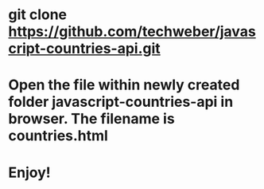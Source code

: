 # git clone https://github.com/techweber/javascript-countries-api.git

# Open the file within newly created folder javascript-countries-api in browser. The filename is countries.html

# Enjoy!
